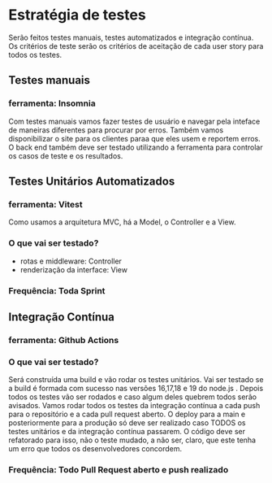 # Estratégia de testes

Serão feitos testes manuais, testes automatizados e integração contínua. Os critérios de teste serão os critérios de aceitação de cada user story para todos os testes.

## Testes manuais

### ferramenta: Insomnia
Com testes manuais vamos fazer testes de usuário e navegar pela inteface de maneiras diferentes para procurar por erros. 
Também vamos disponibilizar o site para os clientes paraa que eles usem e reportem erros.
O back end também deve ser testado utilizando a ferramenta para controlar os casos de teste e os resultados.

## Testes Unitários Automatizados
### ferramenta: Vitest

Como usamos a arquitetura MVC, há a Model, o Controller e a View.
### O que vai ser testado?

- rotas e middleware: Controller
- renderização da interface: View

### Frequência: Toda Sprint

## Integração Contínua

### ferramenta: Github Actions

### O que vai ser testado?

Será construída uma build e vão rodar os testes unitários. Vai ser testado se a build é formada com sucesso nas versões 16,17,18 e 19 do node.js .
Depois todos os testes vão ser rodados e caso algum deles quebrem todos serão avisados.
Vamos rodar todos os testes da integração contínua a cada push para o repositório e a cada pull request aberto.
O deploy para a main e posteriormente para a produção só deve ser realizado caso TODOS os testes unitários e da integração contínua passarem.
O código deve ser refatorado para isso, não o teste mudado, a não ser, claro, que este tenha um erro que todos os desenvolvedores concordem.

### Frequência: Todo Pull Request aberto e push realizado

